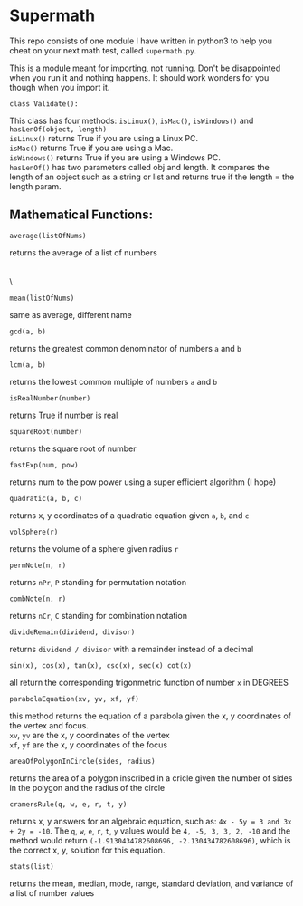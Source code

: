 # Supermath
This repo consists of one module I have written in python3 to help you cheat on your next math test, called `supermath.py`.  
  
This is a module meant for importing, not running. Don't be disappointed when you run it and nothing happens. It should work wonders for you though when you import it.

```
class Validate():
```
  This class has four methods: `isLinux()`, `isMac()`, `isWindows()` and `hasLenOf(object, length)`  
 `isLinux()` returns True if you are using a Linux PC.  
 `isMac()` returns True if you are using a Mac.  
 `isWindows()` returns True if you are using a Windows PC.  
 `hasLenOf()` has two parameters called obj and length. It compares the length of an object such as a string or list and returns true if the length = the length param.
 
## Mathematical Functions:  

```
average(listOfNums)
```
  returns the average of a list of numbers  \
    \
    \
    \
  
   
   
    
 
```
mean(listOfNums)
```
  same as average, different name  
  
     
       
        
        
 
```
gcd(a, b)
```
  returns the greatest common denominator of numbers `a` and `b`  
     
       
         
          
  
```
lcm(a, b)
```
  returns the lowest common multiple of numbers `a` and `b`  
  
    
       
          
          
 
```
isRealNumber(number)
```
  returns True if number is real  
     
       
         
         

```
squareRoot(number)
```
  returns the square root of number  
     
        
         
  
```
fastExp(num, pow)
```
  returns num to the pow power using a super efficient algorithm  (I hope)
  
     
       
        

```
quadratic(a, b, c)
```
  returns x, y coordinates of a quadratic equation given `a`, `b`, and `c`  
    
      
       
          
  
```
volSphere(r)
```
  returns the volume of a sphere given radius `r` 
    
      
        
          
           

```
permNote(n, r)
```
  returns `nPr`, `P` standing for permutation notation  
    
     
       
         
          
  
```
combNote(n, r)
```
  returns `nCr`, `C` standing for combination notation  
    
      
        
         
  
```
divideRemain(dividend, divisor)
```
  returns `dividend / divisor` with a remainder instead of a decimal  
    
      
         
           
             
  
```
sin(x), cos(x), tan(x), csc(x), sec(x) cot(x)
```
  all return the corresponding trigonmetric function of number `x` in DEGREES  
    
      
        
          

```
parabolaEquation(xv, yv, xf, yf)
```
  this method returns the equation of a parabola given the x, y coordinates of the vertex and focus.  
  `xv`, `yv` are the x, y coordinates of the vertex  
  `xf`, `yf` are the x, y coordinates of the focus  
    
      
        
         
 
```
areaOfPolygonInCircle(sides, radius)
```
  returns the area of a polygon inscribed in a cricle given the number of sides in the polygon and the radius of the circle  
    
      
        
          
            

```
cramersRule(q, w, e, r, t, y)
```
  returns x, y answers for an algebraic equation, such as: `4x - 5y = 3 and 3x + 2y = -10`. The `q`, `w`, `e`, `r`, `t`, `y` values would be `4, -5, 3, 3, 2, -10` and the method would return `(-1.9130434782608696, -2.130434782608696)`, which is the correct x, y, solution for this equation.  
    
      
        
          
          
```
stats(list)
```
  returns the mean, median, mode, range, standard deviation, and variance of a list of number values  
  
